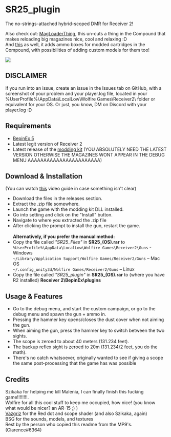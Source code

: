 # SR25_plugin
The no-strings-attached hybrid-scoped DMR for Receiver 2!<br>

Also check out: [MagLoaderThing](https://github.com/CiarenceW/MagLoaderThing), this un-cuts a thing in the Compound that makes reloading big magazines nice, cool and relaxing :D  
And [this](https://github.com/CiarenceW/r2_CustomCompoundAmmoBoxes) as well, it adds ammo boxes for modded cartridges in the Compound, with possibilities of adding custom models for them too!

<image align="center" src="CoolPics/imthecallat4butimnotthereanymore.png">

## DISCLAIMER
If you run into an issue, create an issue in the Issues tab on GitHub, with a screenshot of your problem and your player.log file, located in your  %UserProfile%\AppData\LocalLow\Wolfire Games\Receiver2\ folder or equivalent for your OS.
Or just, you know, DM on Discord with your player.log :D

## Requirements
 - [BepinEx 5](https://github.com/BepInEx/BepInEx/releases/tag/v5.4.21)
 - Latest legit version of Receiver 2
 - Latest release of the [modding kit](https://github.com/Szikaka-97/Receiver2ModdingKit) (YOU ABSOLUTELY NEED THE LATEST VERSION OTHERWISE THE MAGAZINES WONT APPEAR IN THE DEBUG MENU AAAAAAAAAAAAAAAAAAAAAAA)
## Download & Installation
(You can watch [this](https://www.youtube.com/watch?v=xe5f_CwQQVo) video guide in case something isn't clear)  							
 - Download the files in the releases section.<br />
 - Extract the .zip file somewhere.
 - Launch the game with the modding kit DLL installed.
 - Go into setting and click on the "Install" button.
 - Navigate to where you extracted the .zip file
 - After clicking the prompt to install the gun, restart the game. <br />
 <br />**Alternatively, if you prefer the manual method:**
 - Copy the file called _"SR25_Files"_ in **SR25_(OS).rar** to <br />
 `%UserProfile%\AppData\LocalLow\Wolfire Games\Receiver2\Guns` - Windows <br />
 `~/Library/Application Support/Wolfire Games/Receiver2/Guns` – Mac OS<br />
 `~/.config_unity3d/Wolfire Games/Receiver2/Guns` – Linux <br />
 - Copy the file called _"SR25_plugin"_ in **SR25_(OS).rar** to (where you have R2 installed) **Receiver 2\BepinEx\plugins**
 ## Usage & Features
 - Go to the debug menu, and start the custom campaign, or go to the debug menu and spawn the gun + ammo in.
 - Pressing the hammer key opens/closes the dust cover when not aiming the gun.
 - When aiming the gun, press the hammer key to switch between the two sights.
 - The scope is zeroed to about 40 meters (131.234 feet).
 - The backup reflex sight is zeroed to 20m (131.234/2 feet, you do the math).
 - There's no catch whatsoever, originally wanted to see if giving a scope the same post-processing that the game has was possible
## Credits
 Szikaka for helping me kill Malenia, I can finally finish this fucking game!!!!!!!!.</br>
 Wolfire for all this cool stuff to keep me occupied, how nice! (you know what would be nicer? an AR-15 ;) )</br>
 [Vazgriz](https://vazgriz.com/158/reflex-sight-shader-in-unity3d/) for the Red dot and scope shader (and also Szikaka, again)</br>
 BSG for the sounds, models, and textures</br>
 Rest by the person who copied this readme from the MP9's. (Ciarence#6364) </br>
